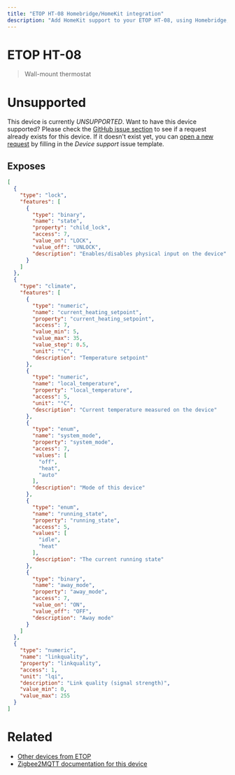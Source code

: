```yaml
---
title: "ETOP HT-08 Homebridge/HomeKit integration"
description: "Add HomeKit support to your ETOP HT-08, using Homebridge, Zigbee2MQTT and homebridge-z2m."
---
```

<!---
This file has been GENERATED using src/docgen/docgen.ts
DO NOT EDIT THIS FILE MANUALLY!
-->
# ETOP HT-08
> Wall-mount thermostat


# Unsupported
This device is currently *UNSUPPORTED*.
Want to have this device supported? Please check the [GitHub issue section](https://github.com/itavero/homebridge-z2m/issues?q=HT-08) to see if a request already exists for this device.
If it doesn't exist yet, you can [open a new request](https://github.com/itavero/homebridge-z2m/issues/new?assignees=&labels=enhancement&template=device_support.md&title=%5BDevice%5D+ETOP+HT-08) by filling in the _Device support_ issue template.

## Exposes
```json
[
  {
    "type": "lock",
    "features": [
      {
        "type": "binary",
        "name": "state",
        "property": "child_lock",
        "access": 7,
        "value_on": "LOCK",
        "value_off": "UNLOCK",
        "description": "Enables/disables physical input on the device"
      }
    ]
  },
  {
    "type": "climate",
    "features": [
      {
        "type": "numeric",
        "name": "current_heating_setpoint",
        "property": "current_heating_setpoint",
        "access": 7,
        "value_min": 5,
        "value_max": 35,
        "value_step": 0.5,
        "unit": "°C",
        "description": "Temperature setpoint"
      },
      {
        "type": "numeric",
        "name": "local_temperature",
        "property": "local_temperature",
        "access": 5,
        "unit": "°C",
        "description": "Current temperature measured on the device"
      },
      {
        "type": "enum",
        "name": "system_mode",
        "property": "system_mode",
        "access": 7,
        "values": [
          "off",
          "heat",
          "auto"
        ],
        "description": "Mode of this device"
      },
      {
        "type": "enum",
        "name": "running_state",
        "property": "running_state",
        "access": 5,
        "values": [
          "idle",
          "heat"
        ],
        "description": "The current running state"
      },
      {
        "type": "binary",
        "name": "away_mode",
        "property": "away_mode",
        "access": 7,
        "value_on": "ON",
        "value_off": "OFF",
        "description": "Away mode"
      }
    ]
  },
  {
    "type": "numeric",
    "name": "linkquality",
    "property": "linkquality",
    "access": 1,
    "unit": "lqi",
    "description": "Link quality (signal strength)",
    "value_min": 0,
    "value_max": 255
  }
]
```
# Related
* [Other devices from ETOP](../index.md#etop)
* [Zigbee2MQTT documentation for this device](https://www.zigbee2mqtt.io/devices/HT-08.html)